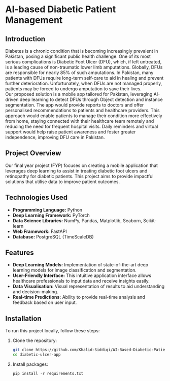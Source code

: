 # AI-based Diabetic Patient Management
## Introduction
Diabetes is a chronic condition that is becoming increasingly prevalent in Pakistan, posing a significant public health challenge. One of its most serious complications is Diabetic Foot Ulcer (DFU), which, if left untreated, is a leading cause of non-traumatic lower limb amputations. Globally, DFUs are responsible for nearly 85% of such amputations. In Pakistan, many patients with DFUs require long-term self-care to aid in healing and prevent further deterioration. Unfortunately, when DFUs are not managed properly, patients may be forced to undergo amputation to save their lives.<br>Our proposed solution is a mobile app tailored for Pakistan, leveraging AI-driven deep learning to detect DFUs through Object detection and instance segmentation. The app would provide reports to doctors and offer personalised recommendations to patients and healthcare providers. This approach would enable patients to manage their condition more effectively from home, staying connected with their healthcare team remotely and reducing the need for frequent hospital visits. Daily reminders and virtual support would help raise patient awareness and foster greater independence, improving DFU care in Pakistan.

## Project Overview

Our final year project (FYP) focuses on creating a mobile application that leverages deep learning to assist in treating diabetic foot ulcers and retinopathy for diabetic patients. This project aims to provide impactful solutions that utilise data to improve patient outcomes.

## Technologies Used

- **Programming Language:** Python
- **Deep Learning Framework:** PyTorch
- **Data Science Libraries:** NumPy, Pandas, Matplotlib, Seaborn, Scikit-learn
- **Web Framework:** FastAPI
- **Database:** PostgreSQL (TimeScaleDB)

## Features

- **Deep Learning Models:** Implementation of state-of-the-art deep learning models for image classification and segmentation.
- **User-Friendly Interface:** This intuitive application interface allows healthcare professionals to input data and receive insights easily.
- **Data Visualisation:** Visual representation of results to aid understanding and decision-making.
- **Real-time Predictions:** Ability to provide real-time analysis and feedback based on user input.

## Installation

To run this project locally, follow these steps:

1. Clone the repository:
   ```bash
   git clone https://github.com/Khalid-Siddiqi/AI-Based-Diabetic-Patient-Management.git
   cd diabetic-ulcer-app
2. Install packages:
   ```python
   pip install -r requirements.txt
   
